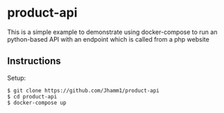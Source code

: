 # product-api

This is a simple example to demonstrate using docker-compose to run an python-based API with an endpoint which is called from a php website

## Instructions 
Setup:

    $ git clone https://github.com/Jhamm1/product-api
    $ cd product-api 
    $ docker-compose up
